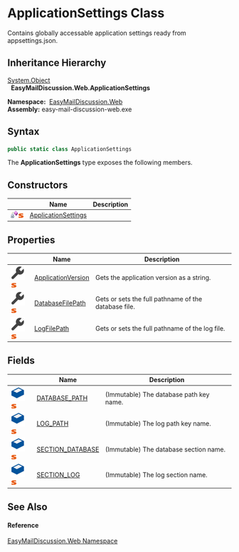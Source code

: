 ApplicationSettings Class
=========================
Contains globally accessable application settings ready from appsettings.json.


Inheritance Hierarchy
---------------------
[System.Object][1]  
  **EasyMailDiscussion.Web.ApplicationSettings**  

  **Namespace:**  [EasyMailDiscussion.Web][2]  
  **Assembly:** easy-mail-discussion-web.exe

Syntax
------

```csharp
public static class ApplicationSettings
```

The **ApplicationSettings** type exposes the following members.


Constructors
------------

|                                   | Name                     | Description |
| --------------------------------- | ------------------------ | ----------- |
| ![Private method]![Static member] | [ApplicationSettings][3] |             |


Properties
----------

|                                    | Name                    | Description                                          |
| ---------------------------------- | ----------------------- | ---------------------------------------------------- |
| ![Public property]![Static member] | [ApplicationVersion][4] | Gets the application version as a string.            |
| ![Public property]![Static member] | [DatabaseFilePath][5]   | Gets or sets the full pathname of the database file. |
| ![Public property]![Static member] | [LogFilePath][6]        | Gets or sets the full pathname of the log file.      |


Fields
------

|                                 | Name                  | Description                             |
| ------------------------------- | --------------------- | --------------------------------------- |
| ![Public field]![Static member] | [DATABASE_PATH][7]    | (Immutable) The database path key name. |
| ![Public field]![Static member] | [LOG_PATH][8]         | (Immutable) The log path key name.      |
| ![Public field]![Static member] | [SECTION_DATABASE][9] | (Immutable) The database section name.  |
| ![Public field]![Static member] | [SECTION_LOG][10]     | (Immutable) The log section name.       |


See Also
--------

#### Reference
[EasyMailDiscussion.Web Namespace][2]  

[1]: https://docs.microsoft.com/dotnet/api/system.object
[2]: ../README.md
[3]: _cctor.md
[4]: ApplicationVersion.md
[5]: DatabaseFilePath.md
[6]: LogFilePath.md
[7]: DATABASE_PATH.md
[8]: LOG_PATH.md
[9]: SECTION_DATABASE.md
[10]: SECTION_LOG.md
[Private method]: ../../icons/privmethod.gif "Private method"
[Static member]: ../../icons/static.gif "Static member"
[Public property]: ../../icons/pubproperty.svg "Public property"
[Public field]: ../../icons/pubfield.svg "Public field"
